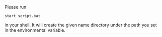 Please run 

~~~shell
start script.bat
~~~

in your shell. It will create the given name directory under the path you set in the environmental variable.


